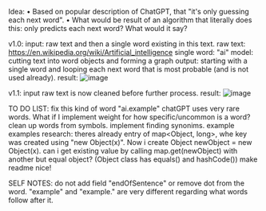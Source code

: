 Idea:
  • Based on popular description of ChatGPT, that "it's only guessing each next word". 
  • What would be result of an algorithm that literally does this: only predicts each next word? What would it say?

v1.0:
  input: raw text and then a single word existing in this text.
    raw text: https://en.wikipedia.org/wiki/Artificial_intelligence
    single word: "ai"
  model: cutting text into word objects and forming a graph
  output: starting with a single word and looping each next word that is most probable (and is not used already).
  result:
    ![image](https://github.com/wishpath/Speech/assets/117854313/c463ac6b-d688-4498-ad00-224ffcc15a85)

  v1.1:
    input raw text is now cleaned before further process.
    result:
      ![image](https://github.com/wishpath/Speech/assets/117854313/b771a783-e329-4be3-8e5b-05d3aa2ca3aa)


TO DO LIST:
  fix this kind of word "ai.example"
  chatGPT uses very rare words. What if I implement weight for how specific/uncommon is a word?
  clean up words from symbols.
  implement finding synonims. example examples
  research: theres already entry of map<Object, long>, whe key was created using "new Object(x)". Now i create Object newObject = new Object(x). can i get existing value by calling map.get(newObject) with another but equal object? (Object class has equals() and hashCode())
  make readme nice!

SELF NOTES:
  do not add field "endOfSentence" or remove dot from the word. "example" and "example." are very different regarding what words follow after it.
